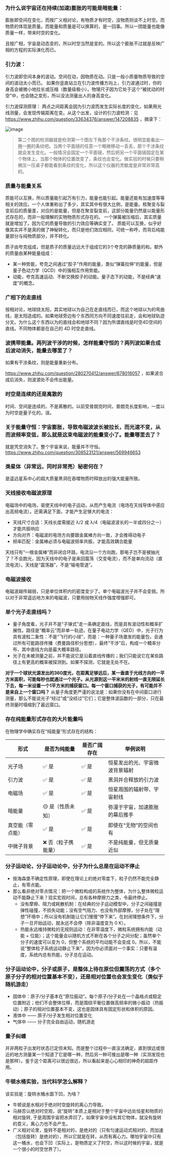 ### 为什么说宇宙还在持续(加速)膨胀的可能是暗能量：
膨胀即空间在变化，而按广义相对论，有物质才有时空，没物质则谈不上时空。而物质的体现是质量。而能量和质量是可以换算的，是一回事。所以一团能量也能像质量一样，带来时空的变化。

且按广相，宇宙是动态变的，所以时空当然是变的。所以这个膨胀不过就是反映广相的方程的实际演化而已。

### 引力波：
引力波即空间本身的波动。空间在动，因物质在动。只是一般小质量物质导致的空间的波动太小而已。
如果你竖直站立在引力波传播方向上，引力波通过时，你的身高会被微小地拉长或压缩（数量级极小）。物理尺子因为它处于这个“被扰动的时空”中，也会随之变形，所以没法测量出人的身高变化。

引力波探测原理：
两点之间距离会因为引力波而发生实际长度的变化，如果用光线测量，会发现传输距离在变。从这个出发，设计的引力波检测：见 https://www.zhihu.com/question/33634376/answer/147208835 ，摘录下：

![image](https://github.com/user-attachments/assets/a47c4bb9-7346-4849-82fe-c630430bf455)
> 第二个图的检测器就是检测第一个图左下角那个干涉条纹。很明显能看出一圈一圈的条纹吧。当两个平面镜的任意一个略微移动一丢丢，那个干涉条纹就会发生变化。一般情况会固定一个平面镜，然后把另一个平面镜固定在某个物体上。当那个物体的位置改变了，条纹也会变化。做实验的时候只要稍微压一压桌子都能看到条纹的变化，所以这个仪器的灵敏度是非常非常高的。

### 质量与能量关系
质能可以互换，所以质量能引起万有引力，能量也能引起。能量还能有加速度等等相关的效应。一个人体重称出了多少，其实其中有很大比例，是能量。核聚变与裂变前后的质量差，对应的是能量，但是在聚变裂变前，这部分能量仍然是以能量形式存在的，而非一般理解的实物物质形式存在的。
一个弹簧被压缩后，其实质量就是增加了。因为它的质量导致的引力效应等确实变了。
质能可以互换，似乎好像其实并不是真的做了神秘转化，而只是他们效应相同，可统一称呼，而背后纯能量部分与纯物质部分，并不转化。

质子由夸克组成，但是质子的质量远远大于组成它的3个夸克的静质量的和。额外的质量由某种能量组成：
- 某一种势能，夸克之间通过“胶子”作用的能量，类似“弹簧拉伸”的能量，但是量子色动力学（QCD）中的强相互作用势能。
- 动能，夸克高速运动、不断交换胶子的动能。量子态下的动能，不是经典“速度”的概念。

### 广相下的走直线
按相对论，地球绕太阳，其实地球以为自己在走直线而已，而这个地球以为的弯曲线，是太阳造成的。如果地球旁边有个东西同方向不同速度往前走，会和地球轨迹分叉。为什么这个东西以为的直线会和地球不同？因为所谓直线是时空4D空间的直线。不同物体都是在自己的 4D 时空走直线。

### 波携带能量。两列波干涉的时候，怎样能量守恒的？两列波如果合成后波动消失，能量去哪里了？
如果有干涉条纹，则是能量重新分布。

https://www.zhihu.com/question/280270412/answer/678016057 ，如果波合成后消失，则波源处不会传出能量。

### 时空是连续的还是离散的
时间、空间是连续的，不是离散的。以前受普朗克时间，普朗克长度影响，一度以为时空是量子化的。误。

### 关于能量守恒：宇宙膨胀，导致电磁波波长被拉长，而光速不变，从而波频率变低，那么就是这束电磁波的能量变小了。能量哪里去了？
就是凭空消失了。整个宇宙来说，能量并不守恒。
https://www.zhihu.com/question/308523121/answer/569946653

### 类星体（非常远，同时非常亮）秘密何在？
是遥远星系中心的超大质量黑洞在吞噬物质时释放出的强大能量所致。

### 天线接收电磁波原理
电磁场中的电场，驱使天线中的电子运动，从而产生电流（电场在天线导体中感应出高频电流）。还需满足下面，才能产生足够大的电流：
- 天线尺寸合适：天线长度需接近 λ/2 或 λ/4（电磁波波长的一半或四分之一）才能共振响应
- 方向对齐：电磁波的电场方向要跟金属棒方向一致，才会推得动电子
- 频率匹配：金属棒必须与电磁波频率共振，才能高效耦合能量

天线只有“一根金属棒”而非闭合环路，电流沿一个方向跑，那电子岂不是被抽光了？不会跑光，因为天线中的电子是来回震荡（交变电流），而不是单向流动（直流电流）。天线是“震荡器”，不是“输电管道”。

### 电磁波接收

电磁波越传越弱，只是单位体积内的密度变少了。单个电磁波光子并不会变弱。所以对于非常遥远地方来的电磁波，只要用抛物天线作强度增强即可。

### 单个光子走直线吗？
- 量子角度看，光子并不是“子弹式”走一条确定直线，而是具有波动性和概率扩展性。路径是“概率云”而非单一轨迹。在量子电动力学（QED）中，光子行为具有波粒二象性：不是“飞行的小球”，而是：一种量子场激发的能量包，会通过所有可能路径传播（费曼路径积分思想），最终“干涉”后，构成一个概率分布，其中直线方向是最大概率路径。
- 光子在未被测量之前，并不能说它是沿着直线传播的；我们只能说它在某些路径上有更高的概率被探测到。如果不探测，它就是无处不在。

**对于一个球状光源发出的360度光，在距离足够远后，某一垂直于光线方向的一平方米面积，可能每秒也就通过一个光子。从光源到这一平米米的射线一直无限延长下去，每一米设置一个1平方米的捕获窗口。每一个窗口捕获的光子，有可能并不是来自上一个窗口吗？**
从量子角度更严谨的说法是：如果你没有在中间窗口进行测量，那么不能说光子“经过”或“没经过”它们；它是整体波函数的一部分，只在最终测量时塌缩到了最远窗口。

### 存在纯能量形式存在的大片能量吗

在物理学中确实存在“纯能量”形式存在的结构：

| 形式       | 是否为纯能量     | 是否广阔存在 | 举例说明            |
| -------- | ---------- | ------ | --------------- |
| 光子场      | ✅ 是        | ✅ 是    | 恒星发出的光、宇宙微波背景辐射 |
| 引力波      | ✅ 是        | ✅ 是    | 黑洞并合释放的引力波      |
| 电磁场      | ✅ 是        | ✅ 是    | 恒星周围的辐射带、宇宙射线   |
| 暗能量      | 🟡 是（性质未知） | ✅ 是    | 弥漫于宇宙，加速膨胀的幕后推手 |
| 真空能（零点能） | ✅ 是        | ✅ 是    | 即使在“无物”的空间也有    |
| 中微子背景    | ❌ 否（粒子携能量） | ✅ 是    | 不是纯能量，但无质量近似    |
 
### 分子运动论，分子运动论中，分子为什么总是在运动不停止
- 按海森堡不确定性原理，即使在理论上的绝对零度下，粒子仍然不能完全静止，有零点能。
- 那么看非绝对零点情况：把一个微粒构成的系统作为整体，为什么整体微粒运动不能静止下来？现实宏观时间，总有各种摩擦力之类，令最终停止。
  - 没有摩擦、阻力或耗散机制：在经典的分子运动模型中，分子之间碰撞是弹性碰撞，不损失动能；没有空气阻力、也没有外部摩擦，分子处在“理想”环境中；所以没有机制能让它们慢慢“停下来”。在封闭理想条件下，分子一旦开始运动，就永远不会停（除非温度变为 0 K）。
  - 热能永远维持微粒的无规则运动：在非零温度下，微粒系统拥有内能（动能 + 位能）；这个能量会以随机方式不断在各个分子之间分配；虽然单个分子的速度可以变为 0，但整个系统的平均动能不会变成 0。所以，不能说“整体粒子系统运动静止下来”，因为你必须面对一个事实：只要有温度，系统内总有热能，分子总在运动。

### 分子运动论中，分子或原子，是整体上待在原位但震荡的方式（多个原子分子的相对位置基本不变），还是相对位置也会发生变化（类似于随机游走）
- 固体中：原子/分子基本在“原位振动”。每个原子/分子处在一个晶格点或稳定位置附近；他们不会整体位移，而是围绕平衡位置做高频率的微小振动（热振动）；原子的相对位置基本不变，这也是固体具有固定形状和体积的原因。
- 液体中 —— 原子/分子发生相对位置变化
- 气体中 —— 分子完全自由运动，随机游走

### 量子纠缠
并非两粒子出发时状态已定但未知。而是整个过程中一直没法确定，直到很远或很近的地方测量某一个知道了它是哪一种，然后另一种可推出是哪一种（实测发现也是那样）。鉴于这个距离可以很远很远，所以看起来是心心相印的神奇的超距作用。

### 牛顿水桶实验，当代科学怎么解释？
该实验是：旋转水桶水面下凹，为啥？
- 牛顿说是水相对于绝对时空旋转的离心力导致。
- 马赫否认绝对时空观，说“旋转”本质上是相对于整个宇宙中远处恒星和物质的相对旋转, 于是周围宇宙把水弄凹了。如果宇宙中没有其它物体，就没有旋转的意义，离心力也不会产生。
- 广义相对论里，旋转不是相对的，是绝对的（只有匀速运动式相对的，而加速（包括旋转）是绝对的），所以它就是在转，从而有离心力。哪怕宇宙中只有这一桶水，也会下凹（实际上，是物质定义了时空，所以这时候的宇宙，就是一个很小的时空世界了）。
